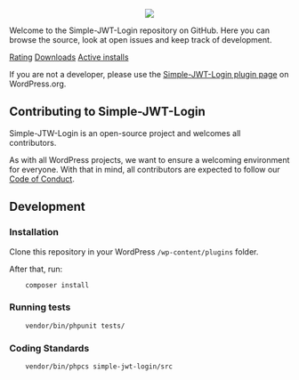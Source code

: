 <p align="center">
    <img src="https://ps.w.org/simple-jwt-login/assets/banner-772x250.png?rev=2106097">
</p>
<p>
Welcome to the Simple-JWT-Login repository on GitHub. Here you can browse the source, look at open issues and keep track of development.
</p>

<p align="center">

   [Rating](https://img.shields.io/wordpress/plugin/stars/simple-jwt-login)
   [Downloads](https://img.shields.io/wordpress/plugin/dt/simple-jwt-login)
   [Active installs](https://img.shields.io/wordpress/plugin/installs/simple-jwt-login)

</p>

If you are not a developer, please use the [Simple-JWT-Login plugin page](https://wordpress.org/plugins/simple-jwt-login/) on WordPress.org.

## Contributing to Simple-JWT-Login
Simple-JTW-Login is an open-source project and welcomes all contributors.

As with all WordPress projects, we want to ensure a welcoming environment for everyone. With that in mind, all contributors are expected to follow our [Code of Conduct](https://github.com/nicumicle/simple-jwt-login/blob/master/CODE_OF_CONDUCT.md).

## Development

### Installation

Clone this repository in your WordPress `/wp-content/plugins` folder.

After that, run:
```
    composer install
```


### Running tests

```
    vendor/bin/phpunit tests/
```

### Coding Standards

```
    vendor/bin/phpcs simple-jwt-login/src
```

 
